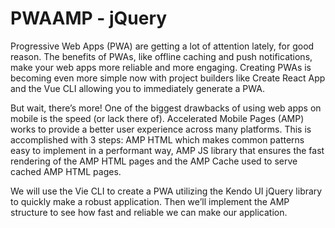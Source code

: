# PWAAMP - jQuery

Progressive Web Apps (PWA) are getting a lot of attention lately, for good reason. The benefits of PWAs, like offline caching and push notifications, make your web apps more reliable and more engaging. Creating PWAs is becoming even more simple now with project builders like Create React App and the Vue CLI allowing you to immediately generate a PWA.

But wait, there’s more! One of the biggest drawbacks of using web apps on mobile is the speed (or lack there of). Accelerated Mobile Pages (AMP) works to provide a better user experience across many platforms. This is accomplished with 3 steps: AMP HTML which makes common patterns easy to implement in a performant way, AMP JS library that ensures the fast rendering of the AMP HTML pages and the AMP Cache used to serve cached AMP HTML pages.

We will use the Vie CLI to create a PWA utilizing the Kendo UI jQuery library to quickly make a robust application. Then we’ll implement the AMP structure to see how fast and reliable we can make our application.
